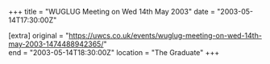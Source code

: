 +++
title = "WUGLUG Meeting on Wed 14th May 2003"
date = "2003-05-14T17:30:00Z"

[extra]
original = "https://uwcs.co.uk/events/wuglug-meeting-on-wed-14th-may-2003-1474488942365/"    
end = "2003-05-14T18:30:00Z"
location = "The Graduate"
+++



